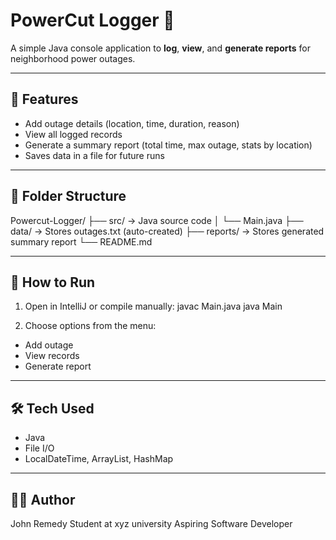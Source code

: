 # PowerCut Logger 🚦

A simple Java console application to **log**, **view**, and **generate reports** for neighborhood power outages.

---

## 📌 Features
- Add outage details (location, time, duration, reason)
- View all logged records
- Generate a summary report (total time, max outage, stats by location)
- Saves data in a file for future runs

---

## 📁 Folder Structure
Powercut-Logger/
├── src/ → Java source code
│ └── Main.java
├── data/ → Stores outages.txt (auto-created)
├── reports/ → Stores generated summary report
└── README.md


---

## 🚀 How to Run

1. Open in IntelliJ or compile manually:
javac Main.java
java Main




2. Choose options from the menu:
- Add outage
- View records
- Generate report

---

## 🛠️ Tech Used

- Java
- File I/O
- LocalDateTime, ArrayList, HashMap

---

## 👨‍💻 Author

John Remedy
Student at xyz university
Aspiring Software Developer
